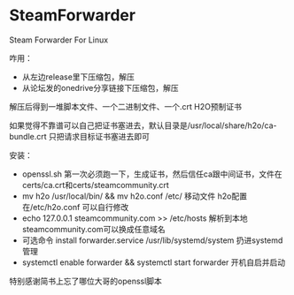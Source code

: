 # SteamForwarder
Steam Forwarder For Linux

咋用：
* 从左边release里下压缩包，解压
* 从论坛发的onedrive分享链接下压缩包，解压

解压后得到一堆脚本文件、一个二进制文件、一个.crt H2O预制证书

如果觉得不靠谱可以自己把证书塞进去，默认目录是/usr/local/share/h2o/ca-bundle.crt 只把请求目标证书塞进去即可

安装：
* openssl.sh 第一次必须跑一下，生成证书，然后信任ca跟中间证书，文件在certs/ca.crt和certs/steamcommunity.crt
* mv h2o /usr/local/bin/ && mv h2o.conf /etc/ 移动文件 h2o配置在/etc/h2o.conf 可以自行修改
* echo 127.0.0.1 steamcommunity.com >> /etc/hosts 解析到本地 steamcommunity.com可以换成任意域名
* 可选命令 install forwarder.service /usr/lib/systemd/system 扔进systemd管理
* systemctl enable forwarder && systemctl start forwarder 开机自启并启动

特别感谢简书上忘了哪位大哥的openssl脚本
